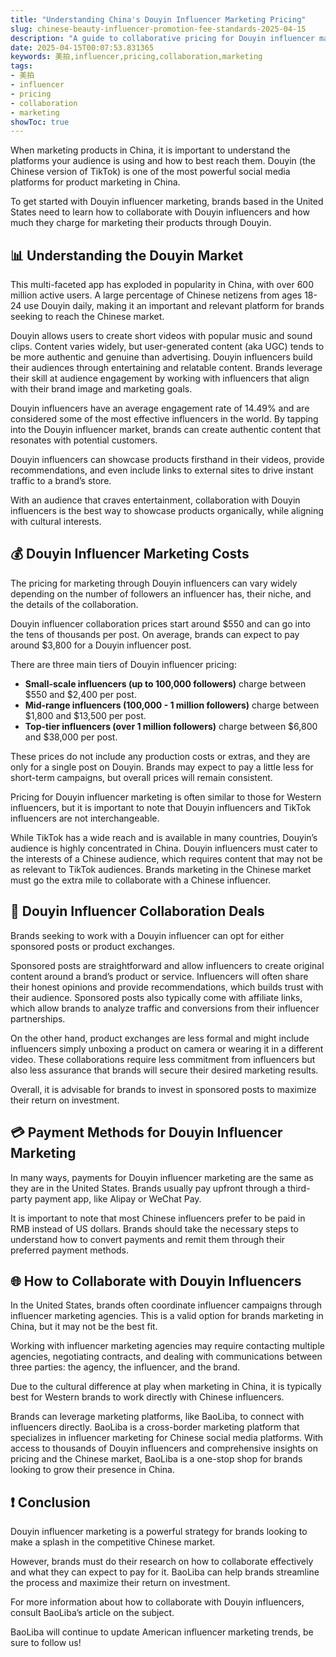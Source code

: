 ```yaml
---
title: "Understanding China's Douyin Influencer Marketing Pricing"
slug: chinese-beauty-influencer-promotion-fee-standards-2025-04-15
description: "A guide to collaborative pricing for Douyin influencer marketing and the costs associated with promoting products through Chinese social media influencers."
date: 2025-04-15T00:07:53.831365
keywords: 美拍,influencer,pricing,collaboration,marketing
tags:
- 美拍
- influencer
- pricing
- collaboration
- marketing
showToc: true
---
```


When marketing products in China, it is important to understand the platforms your audience is using and how to best reach them. Douyin (the Chinese version of TikTok) is one of the most powerful social media platforms for product marketing in China.

To get started with Douyin influencer marketing, brands based in the United States need to learn how to collaborate with Douyin influencers and how much they charge for marketing their products through Douyin.

## 📊 Understanding the Douyin Market

This multi-faceted app has exploded in popularity in China, with over 600 million active users. A large percentage of Chinese netizens from ages 18-24 use Douyin daily, making it an important and relevant platform for brands seeking to reach the Chinese market.

Douyin allows users to create short videos with popular music and sound clips. Content varies widely, but user-generated content (aka UGC) tends to be more authentic and genuine than advertising. Douyin influencers build their audiences through entertaining and relatable content. Brands leverage their skill at audience engagement by working with influencers that align with their brand image and marketing goals.

Douyin influencers have an average engagement rate of 14.49% and are considered some of the most effective influencers in the world. By tapping into the Douyin influencer market, brands can create authentic content that resonates with potential customers.

Douyin influencers can showcase products firsthand in their videos, provide recommendations, and even include links to external sites to drive instant traffic to a brand’s store. 

With an audience that craves entertainment, collaboration with Douyin influencers is the best way to showcase products organically, while aligning with cultural interests.

## 💰 Douyin Influencer Marketing Costs 

The pricing for marketing through Douyin influencers can vary widely depending on the number of followers an influencer has, their niche, and the details of the collaboration. 

Douyin influencer collaboration prices start around $550 and can go into the tens of thousands per post. On average, brands can expect to pay around $3,800 for a Douyin influencer post. 

There are three main tiers of Douyin influencer pricing:

- **Small-scale influencers (up to 100,000 followers)** charge between $550 and $2,400 per post. 
- **Mid-range influencers (100,000 - 1 million followers)** charge between $1,800 and $13,500 per post. 
- **Top-tier influencers (over 1 million followers)** charge between $6,800 and $38,000 per post. 

These prices do not include any production costs or extras, and they are only for a single post on Douyin. Brands may expect to pay a little less for short-term campaigns, but overall prices will remain consistent.

Pricing for Douyin influencer marketing is often similar to those for Western influencers, but it is important to note that Douyin influencers and TikTok influencers are not interchangeable. 

While TikTok has a wide reach and is available in many countries, Douyin’s audience is highly concentrated in China. Douyin influencers must cater to the interests of a Chinese audience, which requires content that may not be as relevant to TikTok audiences. Brands marketing in the Chinese market must go the extra mile to collaborate with a Chinese influencer.

## 📝 Douyin Influencer Collaboration Deals

Brands seeking to work with a Douyin influencer can opt for either sponsored posts or product exchanges. 

Sponsored posts are straightforward and allow influencers to create original content around a brand’s product or service. Influencers will often share their honest opinions and provide recommendations, which builds trust with their audience. Sponsored posts also typically come with affiliate links, which allow brands to analyze traffic and conversions from their influencer partnerships.

On the other hand, product exchanges are less formal and might include influencers simply unboxing a product on camera or wearing it in a different video. These collaborations require less commitment from influencers but also less assurance that brands will secure their desired marketing results.

Overall, it is advisable for brands to invest in sponsored posts to maximize their return on investment.

## 💳 Payment Methods for Douyin Influencer Marketing

In many ways, payments for Douyin influencer marketing are the same as they are in the United States. Brands usually pay upfront through a third-party payment app, like Alipay or WeChat Pay.

It is important to note that most Chinese influencers prefer to be paid in RMB instead of US dollars. Brands should take the necessary steps to understand how to convert payments and remit them through their preferred payment methods.

## 🌐 How to Collaborate with Douyin Influencers 

In the United States, brands often coordinate influencer campaigns through influencer marketing agencies. This is a valid option for brands marketing in China, but it may not be the best fit. 

Working with influencer marketing agencies may require contacting multiple agencies, negotiating contracts, and dealing with communications between three parties: the agency, the influencer, and the brand. 

Due to the cultural difference at play when marketing in China, it is typically best for Western brands to work directly with Chinese influencers.

Brands can leverage marketing platforms, like BaoLiba, to connect with influencers directly. BaoLiba is a cross-border marketing platform that specializes in influencer marketing for Chinese social media platforms. With access to thousands of Douyin influencers and comprehensive insights on pricing and the Chinese market, BaoLiba is a one-stop shop for brands looking to grow their presence in China.

## ❗ Conclusion

Douyin influencer marketing is a powerful strategy for brands looking to make a splash in the competitive Chinese market. 

However, brands must do their research on how to collaborate effectively and what they can expect to pay for it. BaoLiba can help brands streamline the process and maximize their return on investment.

For more information about how to collaborate with Douyin influencers, consult BaoLiba’s article on the subject.

BaoLiba will continue to update American influencer marketing trends, be sure to follow us!